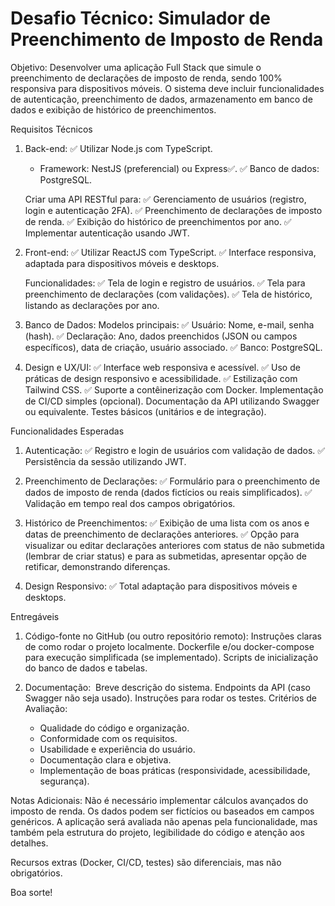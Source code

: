 # Desafio Técnico: Simulador de Preenchimento de Imposto de Renda

Objetivo: Desenvolver uma aplicação Full Stack que simule o preenchimento de declarações de imposto de renda, sendo 100% responsiva para dispositivos móveis. O sistema deve incluir funcionalidades de autenticação, preenchimento de dados, armazenamento em banco de dados e exibição de histórico de preenchimentos.

Requisitos Técnicos
1. Back-end:
   ✅ Utilizar Node.js com TypeScript.
   - Framework: NestJS (preferencial) ou Express✅.
   ✅ Banco de dados: PostgreSQL.

   Criar uma API RESTful para:
   ✅ Gerenciamento de usuários (registro, login e autenticação 2FA).
   ✅ Preenchimento de declarações de imposto de renda.
   ✅ Exibição do histórico de preenchimentos por ano.
   ✅ Implementar autenticação usando JWT.

2. Front-end:
   ✅ Utilizar ReactJS com TypeScript.
   ✅ Interface responsiva, adaptada para dispositivos móveis e desktops.

   Funcionalidades:
   ✅ Tela de login e registro de usuários.
   ✅ Tela para preenchimento de declarações (com validações).
   ✅ Tela de histórico, listando as declarações por ano.

3. Banco de Dados:
   Modelos principais:
   ✅ Usuário: Nome, e-mail, senha (hash).
   ✅ Declaração: Ano, dados preenchidos (JSON ou campos específicos), data de criação, usuário associado.
   ✅ Banco: PostgreSQL.

4. Design e UX/UI:
   ✅ Interface web responsiva e acessível.
   ✅ Uso de práticas de design responsivo e acessibilidade.
   ✅ Estilização com Tailwind CSS.
   ✅ Suporte a contêinerização com Docker.
   Implementação de CI/CD simples (opcional).
   Documentação da API utilizando Swagger ou equivalente.
   Testes básicos (unitários e de integração).

Funcionalidades Esperadas

1. Autenticação:
   ✅ Registro e login de usuários com validação de dados.
   ✅ Persistência da sessão utilizando JWT.

2. Preenchimento de Declarações:
   ✅ Formulário para o preenchimento de dados de imposto de renda (dados fictícios ou reais simplificados).
   ✅ Validação em tempo real dos campos obrigatórios.

3. Histórico de Preenchimentos:
   ✅ Exibição de uma lista com os anos e datas de preenchimento de declarações anteriores.
   ✅ Opção para visualizar ou editar declarações anteriores com status de não submetida (lembrar de criar status) e para as submetidas, apresentar opção de retificar, demonstrando diferenças.

4. Design Responsivo:
   ✅ Total adaptação para dispositivos móveis e desktops.

Entregáveis

1. Código-fonte no GitHub (ou outro repositório remoto):
   Instruções claras de como rodar o projeto localmente.
   Dockerfile e/ou docker-compose para execução simplificada (se implementado).
   Scripts de inicialização do banco de dados e tabelas.

2. Documentação: 
   Breve descrição do sistema.
   Endpoints da API (caso Swagger não seja usado).
   Instruções para rodar os testes.
   Critérios de Avaliação:
   - Qualidade do código e organização.
   - Conformidade com os requisitos.
   - Usabilidade e experiência do usuário.
   - Documentação clara e objetiva.
   - Implementação de boas práticas (responsividade, acessibilidade, segurança).

Notas Adicionais:
Não é necessário implementar cálculos avançados do imposto de renda. Os dados podem ser fictícios ou baseados em campos genéricos.
A aplicação será avaliada não apenas pela funcionalidade, mas também pela estrutura do projeto, legibilidade do código e atenção aos detalhes.

Recursos extras (Docker, CI/CD, testes) são diferenciais, mas não obrigatórios.

Boa sorte!
